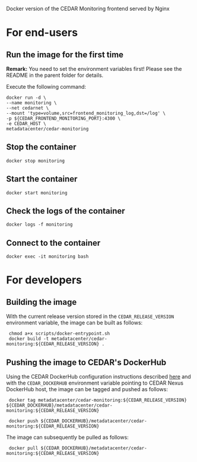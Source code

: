 Docker version of the CEDAR Monitoring frontend served by Nginx

# For end-users

## Run the image for the first time

**Remark:** You need to set the environment variables first! Please see the README in the parent folder for details.

Execute the following command:

````
docker run -d \
--name monitoring \
--net cedarnet \
--mount 'type=volume,src=frontend_monitoring_log,dst=/log' \
-p ${CEDAR_FRONTEND_MONITORING_PORT}:4300 \
-e CEDAR_HOST \
metadatacenter/cedar-monitoring
````

## Stop the container

    docker stop monitoring

## Start the container

    docker start monitoring

## Check the logs of the container

    docker logs -f monitoring

## Connect to the container

    docker exec -it monitoring bash

# For developers


## Building the image

With the current release version stored in the `CEDAR_RELEASE_VERSION` environment variable, the image can be built as follows:

     chmod a+x scripts/docker-entrypoint.sh
     docker build -t metadatacenter/cedar-monitoring:${CEDAR_RELEASE_VERSION} .

## Pushing the image to CEDAR's DockerHub

Using the CEDAR DockerHub configuration instructions described [here](https://github.com/metadatacenter/cedar-conf/wiki/Configuring-Docker-to-use-the-CEDAR-Nexus-DockerHub) and with the `CEDAR_DOCKERHUB` environment variable pointing to CEDAR Nexus DockerHub host, the image can be tagged and pushed as follows:

     docker tag metadatacenter/cedar-monitoring:${CEDAR_RELEASE_VERSION} ${CEDAR_DOCKERHUB}/metadatacenter/cedar-monitoring:${CEDAR_RELEASE_VERSION}

     docker push ${CEDAR_DOCKERHUB}/metadatacenter/cedar-monitoring:${CEDAR_RELEASE_VERSION}

The image can subsequently be pulled as follows:

     docker pull ${CEDAR_DOCKERHUB}/metadatacenter/cedar-monitoring:${CEDAR_RELEASE_VERSION}
